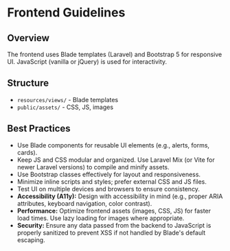 # Frontend Guidelines

## Overview
The frontend uses Blade templates (Laravel) and Bootstrap 5 for responsive UI. JavaScript (vanilla or jQuery) is used for interactivity.

## Structure
- `resources/views/` - Blade templates
- `public/assets/` - CSS, JS, images

## Best Practices
- Use Blade components for reusable UI elements (e.g., alerts, forms, cards).
- Keep JS and CSS modular and organized. Use Laravel Mix (or Vite for newer Laravel versions) to compile and minify assets.
- Use Bootstrap classes effectively for layout and responsiveness.
- Minimize inline scripts and styles; prefer external CSS and JS files.
- Test UI on multiple devices and browsers to ensure consistency.
- **Accessibility (A11y):** Design with accessibility in mind (e.g., proper ARIA attributes, keyboard navigation, color contrast).
- **Performance:** Optimize frontend assets (images, CSS, JS) for faster load times. Use lazy loading for images where appropriate.
- **Security:** Ensure any data passed from the backend to JavaScript is properly sanitized to prevent XSS if not handled by Blade's default escaping. 